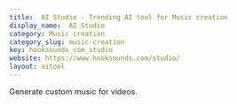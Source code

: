 ```yaml
---
title:  AI Studio - Trending AI tool for Music creation
display_name:  AI Studio
category: Music creation
category_slug: music-creation
key: hooksounds_com_studio
website: https://www.hooksounds.com/studio/
layout: aitool
---
```


Generate custom music for videos.

